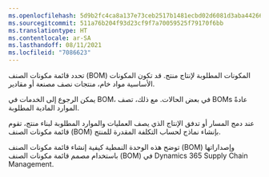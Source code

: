 ```yaml
---
ms.openlocfilehash: 5d9b2fc4ca8a137e73ceb2517b1481ecbd02d6081d3aba44266cc873a964541f
ms.sourcegitcommit: 511a76b204f93d23cf9f7a70059525f79170f6bb
ms.translationtype: HT
ms.contentlocale: ar-SA
ms.lasthandoff: 08/11/2021
ms.locfileid: "7086623"
---
```


تحدد قائمة مكونات الصنف (BOM) المكونات المطلوبة لإنتاج منتج. قد تكون المكونات الأساسية مواد خام، منتجات نصف مصنعة أو مقادير. 

يمكن الرجوع إلى الخدمات في BOM، في بعض الحالات. مع ذلك، تصف BOMs عادةً الموارد المادية المطلوبة.

عند دمج المسار أو تدفق الإنتاج الذي يصف العمليات والموارد المطلوبة لبناء منتج، تقوم قائمة مكونات الصنف (BOM) بإنشاء نماذج لحساب التكلفة المقدرة للمنتج.

توضح هذه الوحدة النمطية كيفية إنشاء قائمة مكونات الصنف (BOM) وإصداراتها باستخدام مصمم قائمة مكونات الصنف (BOM) في Dynamics 365 Supply Chain Management.

